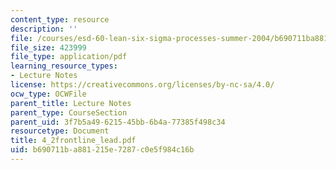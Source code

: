 ```yaml
---
content_type: resource
description: ''
file: /courses/esd-60-lean-six-sigma-processes-summer-2004/b690711ba881215e7287c0e5f984c16b_4_2frontline_lead.pdf
file_size: 423999
file_type: application/pdf
learning_resource_types:
- Lecture Notes
license: https://creativecommons.org/licenses/by-nc-sa/4.0/
ocw_type: OCWFile
parent_title: Lecture Notes
parent_type: CourseSection
parent_uid: 3f7b5a49-6215-45bb-6b4a-77385f498c34
resourcetype: Document
title: 4_2frontline_lead.pdf
uid: b690711b-a881-215e-7287-c0e5f984c16b
---
```


